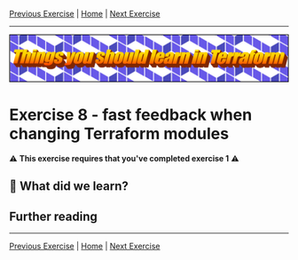 [Previous Exercise] | [Home] | [Next Exercise]

[Previous Exercise]: ../08_import-existing-resources-no-disruption/README.md
[Home]: ../../README.md
[Next Exercise]: ../10_trigger-dependant-pipelines-remote-state/README.md

---

![Things you should learn in Terraform](../../assets/logo.png)

# Exercise 8 - fast feedback when changing Terraform modules

⚠️ **This exercise requires that you've completed exercise 1** ⚠️

## 🍎 What did we learn?

## Further reading

---

[Previous Exercise] | [Home] | [Next Exercise]
